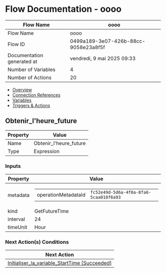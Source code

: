 ﻿# Flow Documentation \- oooo

| Flow Name                  | oooo                                     |
| -------------------------- | ---------------------------------------- |
| Flow Name                  | oooo                                     |
| Flow ID                    | 0499a189\-3e07\-426b\-88cc\-9058e23a8f5f |
| Documentation generated at | vendredi, 9 mai 2025 09:33               |
| Number of Variables        | 4                                        |
| Number of Actions          | 20                                       |

- [Overview](../index-oooo.md)
- [Connection References](../connections-oooo.md)
- [Variables](../variables-oooo.md)
- [Triggers & Actions](../triggersactions-oooo.md)

## Obtenir\_l'heure\_future

| Property | Value                    |
| -------- | ------------------------ |
| Name     | Obtenir\_l'heure\_future |
| Type     | Expression               |

### Inputs

| Property | Value                                                                                               |
| -------- | --------------------------------------------------------------------------------------------------- |
| metadata | <table><tr><td>operationMetadataId</td><td>`fc52e49d-5d6a-4f0a-8fa6-5caa010f6a93`</td></tr></table> |
| kind     | GetFutureTime                                                                                       |
| interval | 24                                                                                                  |
| timeUnit | Hour                                                                                                |

### Next Action(s) Conditions

| Next Action                                                                                     |
| ----------------------------------------------------------------------------------------------- |
| [Initialiser\_la\_variable\_StartTime \[Succeeded\]](Initialiser_la_variable_StartTime-oooo.md) |
